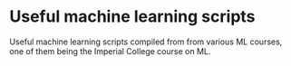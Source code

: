 # Useful machine learning scripts

Useful machine learning scripts compiled from from various ML courses, one of them being the Imperial College course on ML.
